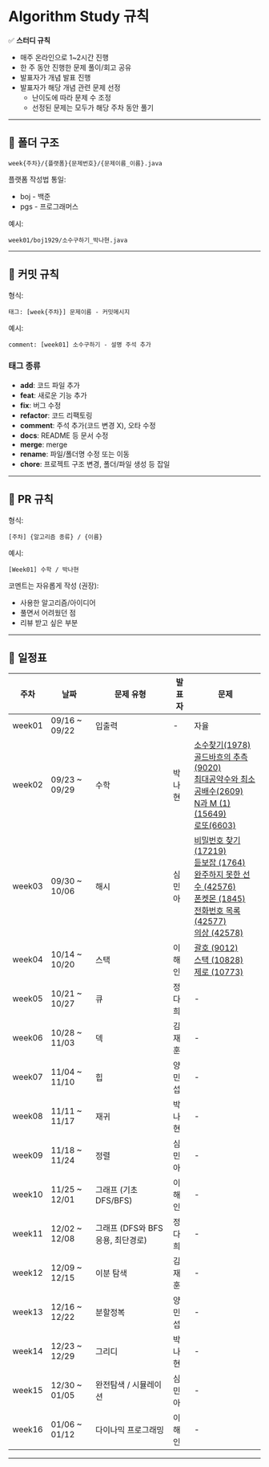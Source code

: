 # Algorithm Study 규칙

✅ **스터디 규칙**

- 매주 온라인으로 1~2시간 진행
- 한 주 동안 진행한 문제 풀이/회고 공유
- 발표자가 개념 발표 진행
- 발표자가 해당 개념 관련 문제 선정
  - 난이도에 따라 문제 수 조정
  - 선정된 문제는 모두가 해당 주차 동안 풀기

---

## 📂 폴더 구조

```
week{주차}/{플랫폼}{문제번호}/{문제이름_이름}.java
```

플랫폼 작성법 통일:

- boj - 백준
- pgs - 프로그래머스

예시:

```
week01/boj1929/소수구하기_박나현.java
```

---

## 💾 커밋 규칙

형식:

```
태그: [week{주차}] 문제이름 - 커밋메시지
```

예시:

```
comment: [week01] 소수구하기 - 설명 주석 추가
```

### 태그 종류

- **add**: 코드 파일 추가
- **feat**: 새로운 기능 추가
- **fix**: 버그 수정
- **refactor**: 코드 리팩토링
- **comment**: 주석 추가(코드 변경 X), 오타 수정
- **docs**: README 등 문서 수정
- **merge**: merge
- **rename**: 파일/폴더명 수정 또는 이동
- **chore**: 프로젝트 구조 변경, 폴더/파일 생성 등 잡일

---

## 🔀 PR 규칙

형식:

```
[주차] {알고리즘 종류} / {이름}
```

예시:

```
[Week01] 수학 / 박나현
```

코멘트는 자유롭게 작성 (권장):

- 사용한 알고리즘/아이디어
- 풀면서 어려웠던 점
- 리뷰 받고 싶은 부분

---

## 📅 일정표

| 주차   | 날짜          | 문제 유형             | 발표자 | 문제                                                                                                                                                                                                                                                                                                                        |
| ------ | ------------- | --------------------- | ------ | --------------------------------------------------------------------------------------------------------------------------------------------------------------------------------------------------------------------------------------------------------------------------------------------------------------------------- |
| week01 | 09/16 ~ 09/22 | 입출력                | -      | 자율                                                                                                                                                                                                                                                                                                                        |
| week02 | 09/23 ~ 09/29 | 수학                  | 박나현 | [소수찾기(1978)](https://www.acmicpc.net/problem/1978) <br> [골드바흐의 추측(9020)](https://www.acmicpc.net/problem/9020) <br> [최대공약수와 최소공배수(2609)](https://www.acmicpc.net/problem/2609) <br> [N과 M (1)(15649)](https://www.acmicpc.net/problem/15649) <br> [로또(6603)](https://www.acmicpc.net/problem/6603) |
| week03 | 09/30 ~ 10/06 | 해시                  | 심민아 | [비밀번호 찾기 (17219)](https://www.acmicpc.net/problem/17219) <br>  [듣보잡 (1764)](https://www.acmicpc.net/problem/1764) <br>  [완주하지 못한 선수 (42576)](https://school.programmers.co.kr/learn/courses/30/lessons/42576) <br>  [폰켓몬 (1845)](https://school.programmers.co.kr/learn/courses/30/lessons/1845) <br>  [전화번호 목록 (42577)](https://school.programmers.co.kr/learn/courses/30/lessons/42577) <br>  [의상 (42578)](https://school.programmers.co.kr/learn/courses/30/lessons/42578) |
| week04 | 10/14 ~ 10/20 | 스택                  | 이해인 |  [괄호 (9012)](https://www.acmicpc.net/problem/9012) <br> [스택 (10828)](https://www.acmicpc.net/problem/10828) <br> [제로 (10773)](https://www.acmicpc.net/problem/10773) |                                                                                                                                                                                                                                                                                                               
| week05 | 10/21 ~ 10/27 | 큐                    | 정다희 | -                                                                                                                                                                                                                                                                                                                           |
| week06 | 10/28 ~ 11/03 | 덱                    | 김재훈 | -                                                                                                                                                                                                                                                                                                                           |
| week07 | 11/04 ~ 11/10 | 힙                    | 양민섭 | -                                                                                                                                                                                                                                                                                                                           |
| week08 | 11/11 ~ 11/17 | 재귀                  | 박나현 | -                                                                                                                                                                                                                                                                                                                           |
| week09 | 11/18 ~ 11/24 | 정렬                  | 심민아 | -                                                                                                                                                                                                                                                                                                                           |
| week10 | 11/25 ~ 12/01 | 그래프 (기초 DFS/BFS)  | 이해인 | -                                                                                                                                                                                                                                                                                                                           |
| week11 | 12/02 ~ 12/08 | 그래프 (DFS와 BFS 응용, 최단경로) | 정다희 | -                                                                                                                                                                                                                                                                                                                           |
| week12 | 12/09 ~ 12/15 | 이분 탐색             | 김재훈 | -                                                                                                                                                                                                                                                                                                                           |
| week13 | 12/16 ~ 12/22 | 분할정복              | 양민섭 | -                                                                                                                                                                                                                                                                                                                           |
| week14 | 12/23 ~ 12/29 | 그리디                | 박나현 | -                                                                                                                                                                                                                                                                                                                           |
| week15 | 12/30 ~ 01/05 | 완전탐색 / 시뮬레이션 | 심민아 | -                                                                                                                                                                                                                                                                                                                           |
| week16 | 01/06 ~ 01/12 | 다이나믹 프로그래밍   | 이해인 | -                                                                                                                                                                                                                                                                                                                           |

---
